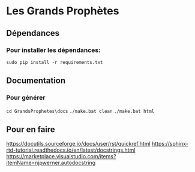 # Les Grands Prophètes

## Dépendances
### Pour installer les dépendances:
`sudo pip install -r requirements.txt`

## Documentation
### Pour générer
`cd GrandsProphetes\docs`
`./make.bat clean`
`./make.bat html`

## Pour en faire
https://docutils.sourceforge.io/docs/user/rst/quickref.html
https://sphinx-rtd-tutorial.readthedocs.io/en/latest/docstrings.html
https://marketplace.visualstudio.com/items?itemName=njpwerner.autodocstring